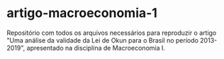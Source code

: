 # artigo-macroeconomia-1
Repositório com todos os arquivos necessários para reproduzir o artigo "Uma análise da validade da Lei de Okun para o Brasil no período 2013-2019", apresentado na disciplina de Macroeconomia I.
